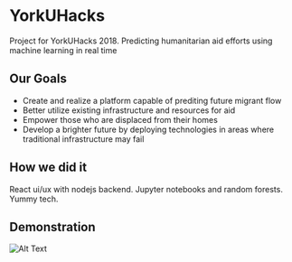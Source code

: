 # YorkUHacks
Project for YorkUHacks 2018. Predicting humanitarian aid efforts using machine learning in real time

## Our Goals
- Create and realize a platform capable of prediting future migrant flow
- Better utilize existing infrastructure and resources for aid
- Empower those who are displaced from their homes
- Develop a brighter future by deploying technologies in areas where traditional infrastructure may fail

## How we did it
React ui/ux with nodejs backend. Jupyter notebooks and random forests. Yummy tech.

## Demonstration
![Alt Text](https://github.com/alexshi0000/YorkUHacks/blob/master/preview.gif)
